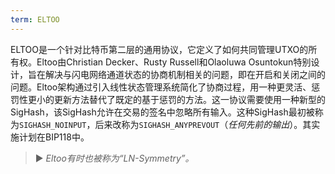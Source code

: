```yaml
---
term: ELTOO
---
```


ELTOO是一个针对比特币第二层的通用协议，它定义了如何共同管理UTXO的所有权。Eltoo由Christian Decker、Rusty Russell和Olaoluwa Osuntokun特别设计，旨在解决与闪电网络通道状态的协商机制相关的问题，即在开启和关闭之间的问题。Eltoo架构通过引入线性状态管理系统简化了协商过程，用一种更灵活、惩罚性更小的更新方法替代了既定的基于惩罚的方法。这一协议需要使用一种新型的SigHash，该SigHash允许在交易的签名中忽略所有输入。这种SigHash最初被称为`SIGHASH_NOINPUT`，后来改称为`SIGHASH_ANYPREVOUT`（*任何先前的输出*）。其实施计划在BIP118中。

> ► *Eltoo有时也被称为“LN-Symmetry”。*
